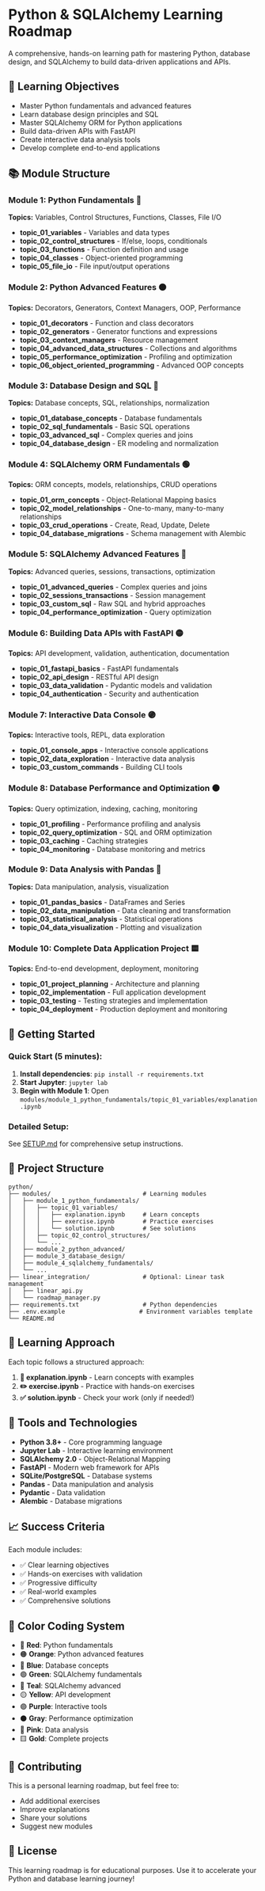 # Python & SQLAlchemy Learning Roadmap

A comprehensive, hands-on learning path for mastering Python, database design, and SQLAlchemy to build data-driven applications and APIs.

## 🎯 Learning Objectives

- Master Python fundamentals and advanced features
- Learn database design principles and SQL
- Master SQLAlchemy ORM for Python applications
- Build data-driven APIs with FastAPI
- Create interactive data analysis tools
- Develop complete end-to-end applications

## 📚 Module Structure

### Module 1: Python Fundamentals 🔴
**Topics:** Variables, Control Structures, Functions, Classes, File I/O
- **topic_01_variables** - Variables and data types
- **topic_02_control_structures** - If/else, loops, conditionals
- **topic_03_functions** - Function definition and usage
- **topic_04_classes** - Object-oriented programming
- **topic_05_file_io** - File input/output operations

### Module 2: Python Advanced Features 🟠
**Topics:** Decorators, Generators, Context Managers, OOP, Performance
- **topic_01_decorators** - Function and class decorators
- **topic_02_generators** - Generator functions and expressions
- **topic_03_context_managers** - Resource management
- **topic_04_advanced_data_structures** - Collections and algorithms
- **topic_05_performance_optimization** - Profiling and optimization
- **topic_06_object_oriented_programming** - Advanced OOP concepts

### Module 3: Database Design and SQL 🔵
**Topics:** Database concepts, SQL, relationships, normalization
- **topic_01_database_concepts** - Database fundamentals
- **topic_02_sql_fundamentals** - Basic SQL operations
- **topic_03_advanced_sql** - Complex queries and joins
- **topic_04_database_design** - ER modeling and normalization

### Module 4: SQLAlchemy ORM Fundamentals 🟢
**Topics:** ORM concepts, models, relationships, CRUD operations
- **topic_01_orm_concepts** - Object-Relational Mapping basics
- **topic_02_model_relationships** - One-to-many, many-to-many relationships
- **topic_03_crud_operations** - Create, Read, Update, Delete
- **topic_04_database_migrations** - Schema management with Alembic

### Module 5: SQLAlchemy Advanced Features 🔷
**Topics:** Advanced queries, sessions, transactions, optimization
- **topic_01_advanced_queries** - Complex queries and joins
- **topic_02_sessions_transactions** - Session management
- **topic_03_custom_sql** - Raw SQL and hybrid approaches
- **topic_04_performance_optimization** - Query optimization

### Module 6: Building Data APIs with FastAPI 🟡
**Topics:** API development, validation, authentication, documentation
- **topic_01_fastapi_basics** - FastAPI fundamentals
- **topic_02_api_design** - RESTful API design
- **topic_03_data_validation** - Pydantic models and validation
- **topic_04_authentication** - Security and authentication

### Module 7: Interactive Data Console 🟣
**Topics:** Interactive tools, REPL, data exploration
- **topic_01_console_apps** - Interactive console applications
- **topic_02_data_exploration** - Interactive data analysis
- **topic_03_custom_commands** - Building CLI tools

### Module 8: Database Performance and Optimization ⚫
**Topics:** Query optimization, indexing, caching, monitoring
- **topic_01_profiling** - Performance profiling and analysis
- **topic_02_query_optimization** - SQL and ORM optimization
- **topic_03_caching** - Caching strategies
- **topic_04_monitoring** - Database monitoring and metrics

### Module 9: Data Analysis with Pandas 🩷
**Topics:** Data manipulation, analysis, visualization
- **topic_01_pandas_basics** - DataFrames and Series
- **topic_02_data_manipulation** - Data cleaning and transformation
- **topic_03_statistical_analysis** - Statistical operations
- **topic_04_data_visualization** - Plotting and visualization

### Module 10: Complete Data Application Project 🟨
**Topics:** End-to-end development, deployment, monitoring
- **topic_01_project_planning** - Architecture and planning
- **topic_02_implementation** - Full application development
- **topic_03_testing** - Testing strategies and implementation
- **topic_04_deployment** - Production deployment and monitoring

## 🚀 Getting Started

### Quick Start (5 minutes):
1. **Install dependencies**: `pip install -r requirements.txt`
2. **Start Jupyter**: `jupyter lab`
3. **Begin with Module 1**: Open `modules/module_1_python_fundamentals/topic_01_variables/explanation.ipynb`

### Detailed Setup:
See [SETUP.md](SETUP.md) for comprehensive setup instructions.

## 📁 Project Structure

```
python/
├── modules/                          # Learning modules
│   ├── module_1_python_fundamentals/
│   │   ├── topic_01_variables/
│   │   │   ├── explanation.ipynb     # Learn concepts
│   │   │   ├── exercise.ipynb        # Practice exercises
│   │   │   └── solution.ipynb        # See solutions
│   │   ├── topic_02_control_structures/
│   │   └── ...
│   ├── module_2_python_advanced/
│   ├── module_3_database_design/
│   ├── module_4_sqlalchemy_fundamentals/
│   └── ...
├── linear_integration/               # Optional: Linear task management
│   ├── linear_api.py
│   └── roadmap_manager.py
├── requirements.txt                  # Python dependencies
├── .env.example                     # Environment variables template
└── README.md
```

## 🎯 Learning Approach

Each topic follows a structured approach:
1. **📖 explanation.ipynb** - Learn concepts with examples
2. **✏️ exercise.ipynb** - Practice with hands-on exercises
3. **✅ solution.ipynb** - Check your work (only if needed!)

## 🔧 Tools and Technologies

- **Python 3.8+** - Core programming language
- **Jupyter Lab** - Interactive learning environment
- **SQLAlchemy 2.0** - Object-Relational Mapping
- **FastAPI** - Modern web framework for APIs
- **SQLite/PostgreSQL** - Database systems
- **Pandas** - Data manipulation and analysis
- **Pydantic** - Data validation
- **Alembic** - Database migrations

## 📈 Success Criteria

Each module includes:
- ✅ Clear learning objectives
- ✅ Hands-on exercises with validation
- ✅ Progressive difficulty
- ✅ Real-world examples
- ✅ Comprehensive solutions

## 🎨 Color Coding System

- 🔴 **Red**: Python fundamentals
- 🟠 **Orange**: Python advanced features  
- 🔵 **Blue**: Database concepts
- 🟢 **Green**: SQLAlchemy fundamentals
- 🔷 **Teal**: SQLAlchemy advanced
- 🟡 **Yellow**: API development
- 🟣 **Purple**: Interactive tools
- ⚫ **Gray**: Performance optimization
- 🩷 **Pink**: Data analysis
- 🟨 **Gold**: Complete projects

## 🤝 Contributing

This is a personal learning roadmap, but feel free to:
- Add additional exercises
- Improve explanations
- Share your solutions
- Suggest new modules

## 📝 License

This learning roadmap is for educational purposes. Use it to accelerate your Python and database learning journey!
